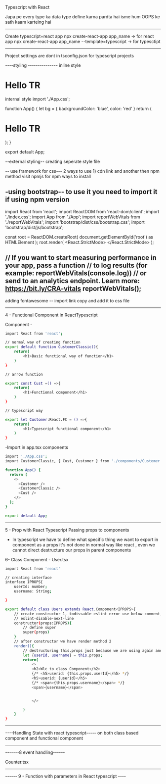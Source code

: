 Typescript with React

Japa pe every type ka data type define karna pardta hai
isme hum OOPS ke sath kaam karteing hai


------------------------

Create typescript+react app
npx create-react-app app_name -> for react app
npx create-react-app app_name --template=typescript -> for typesctipt

-----------------
Project settings are dont in tsconfig.json for typescript projects


----styling ---------------
inline style
<h1 style={{color: 'red'}}>Hello TR</h1>
 internal style
 import './App.css';

function App() {
  let bg = {
    backgroundColor: 'blue',
    color: 'red'
  }
  return (
    <h1 style={bg}>Hello TR</h1>
  );
}

export default App;

--external styling--
creating seperate style file

-- use framework for css---
2 ways to use 1) cdn link and another then npm method
visit npmjs for npm ways to install 


-using bootstrap--
to use it you need to import it if using npm version
--

import React from 'react';
import ReactDOM from 'react-dom/client';
import './index.css';
import App from './App';
import reportWebVitals from './reportWebVitals';
import 'bootstrap/dist/css/bootstrap.css';
import 'bootstrap/dist/js/bootstrap';

const root = ReactDOM.createRoot(
  document.getElementById('root') as HTMLElement
);
root.render(
  <React.StrictMode>
    <App />
  </React.StrictMode>
);

// If you want to start measuring performance in your app, pass a function
// to log results (for example: reportWebVitals(console.log))
// or send to an analytics endpoint. Learn more: https://bit.ly/CRA-vitals
reportWebVitals();
--

adding fontawesome -- import link copy and add it to css file


---------------------------------

4 - Functional Component in ReactTypescript

Component -
```sh
import React from 'react';

// normal way of creating function
export default function CustomerClassic(){
    return(
        <h1>Basic functional way of function</h1>
    )
}

// arrow function

export const Cust =() =>{
    return(
        <h1>Functional component</h1>
    )
}   

// typescript way

export let Customer:React.FC = () =>{
    return(
        <h1>Typescript functional component</h1>
    )
}
```
-Import in app.tsx components
```sh
import './App.css';
import CustomerClassic, { Cust, Customer } from './components/Customer';

function App() {
  return (
    <>
      <Customer />
      <CustomerClassic />
      <Cust />
    </>    
  );
}

export default App;

```

------------------------

5 - Prop with React Typescript Passing props to components


- In typescript we have to define what specific thing we want to export in component as a props it's not done in normal way like react , even we cannot direct destructure our props in parent components



6- Class Component - User.tsx

```sh
import React from 'react'

// creating interface
interface IPROPS{
    userId: number;
    username: String;

}

export default class Users extends React.Component<IPROPS>{
    // create constructor 1, todissable eslint error use below comment, this will remove linter error
    // eslint-disable-next-line
    constructor(props:IPROPS){
        // define super
        super(props)
    }
    // after constructor we have render method 2
    render(){
        // destructuring this.props just because we are using again and again
        let {userId, username} = this.props;
        return(
            <>
            <h2>Wlc to class Component</h2>
            {/* <h5>userid: {this.props.userId}</h5> */}
            <h5>userid: {userId}</h5>
            {/* <span>{this.props.username}</span> */}
            <span>{username}</span>


            </>

        )
    }
}
```


---------------------

----Handling State with react typescript-----
on both class based component and functional component

--------------------------

-------8 event handling------

Counter.tsx 


--------------------------

------ 9 - Function with parameters in React typescript ----


